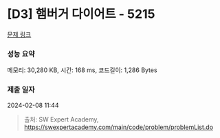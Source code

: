 # [D3] 햄버거 다이어트 - 5215 

[문제 링크](https://swexpertacademy.com/main/code/problem/problemDetail.do?contestProbId=AWT-lPB6dHUDFAVT) 

### 성능 요약

메모리: 30,280 KB, 시간: 168 ms, 코드길이: 1,286 Bytes

### 제출 일자

2024-02-08 11:44



> 출처: SW Expert Academy, https://swexpertacademy.com/main/code/problem/problemList.do